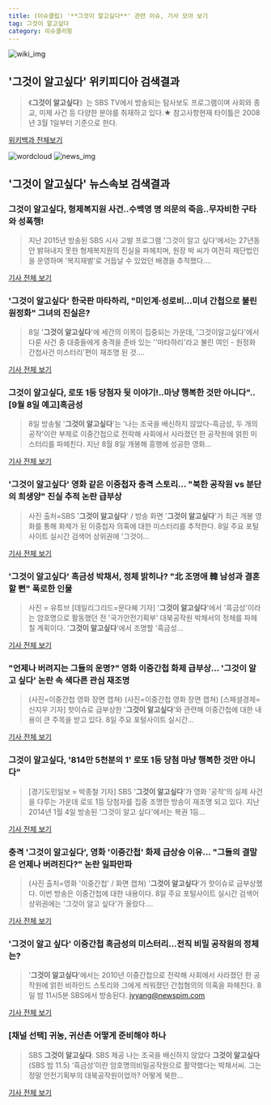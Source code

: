 ```yaml
---
title: (이슈클립) '**그것이 알고싶다**' 관련 이슈, 기사 모아 보기
tag: 그것이 알고싶다
category: 이슈클리핑
---
```

![wiki_img](https://user-images.githubusercontent.com/42597476/44503234-41136a80-a6d0-11e8-9071-6fc6418eafe4.png)
## **'**그것이 알고싶다**'** 위키피디아 검색결과
>《**그것이 알고싶다**》는 SBS TV에서 방송되는 탐사보도 프로그램이며 사회와 종교, 미제 사건 등 다양한 분야를 취재하고 있다.★ 참고사항현재 타이틀은 2008년 3월 1일부터 기준으로 한다.

<a href="https://ko.wikipedia.org/wiki/그것이 알고싶다" target="_blank">위키백과 전체보기</a>

![wordcloud](https://s3.ap-northeast-2.amazonaws.com/lyrics101-wordcloud/2018-09-08-1536415507.png)
![news_img](https://user-images.githubusercontent.com/42597476/44507050-1206f400-a6e4-11e8-8d98-7ffbfebb353f.png)
## **'**그것이 알고싶다**'** 뉴스속보 검색결과
### **그것이 알고싶다**, 형제복지원 사건..수백영 명 의문의 죽음..무자비한 구타와 성폭행!

>지난 2015년 방송된 SBS 시사 고발 프로그램 '그것이 알고 싶다'에서는 27년동안 밝혀내지 못한 형제복지원의 진실을 파헤치며, 원장 박 씨가 여전히 재단법인을 운영하며 '복지재벌'로 거듭날 수 있었던 배경을 추적했다....

<a href="http://www.ujeil.com/news/articleView.html?idxno=214517" target="_blank">기사 전체 보기</a>

### '**그것이 알고싶다**' 한국판 마타하리, "미인계·성로비…미녀 간첩으로 불린 원정화" 그녀의 진실은?

>8일 '**그것이 알고싶다**'에 세간의 이목이 집중되는 가운데, '그것이알고싶다'에서 다룬 사건 중 대중들에게 충격을 준바 있는 ''마타하리'라고 불린 여인 - 원정화 간첩사건 미스터리'편이 재조명 된 것....

<a href="http://www.kns.tv/news/articleView.html?idxno=468115" target="_blank">기사 전체 보기</a>

### **그것이 알고싶다**, 로또 1등 당첨자 뒷 이야기!..마냥 행복한 것만 아니다"..[9월 8일 예고]흑금성

>8일 방송될 '**그것이 알고싶다**'는 '나는 조국을 배신하지 않았다-흑금성, 두 개의 공작'이란 부제로 이중간첩으로 전락해 사회에서 사라졌던 한 공작원에 얽힌 미스터리를 파헤친다. 지난 8월 8일 개봉해 흥행에 성공한 영화...

<a href="http://www.polinews.co.kr/news/article.html?no=366829" target="_blank">기사 전체 보기</a>

### '**그것이 알고싶다**' 영화 같은 이중첩자 충격 스토리... "북한 공작원 vs 분단의 희생양" 진실 추적 논란 급부상

>사진 출처=SBS '**그것이 알고싶다**' / 방송 화면 '**그것이 알고싶다**'가 최근 개봉 영화를 통해 화제가 된 이중첩자 의혹에 대한 미스터리를 추적한다. 8일 주요 포털사이트 실시간 검색어 상위권에 '그것이...

<a href="http://www.siminilbo.co.kr/news/articleView.html?idxno=578877" target="_blank">기사 전체 보기</a>

### '**그것이 알고싶다**' 흑금성 박채서, 정체 밝히나? "北 조명애 韓 남성과 결혼할 뻔" 폭로한 인물

>사진 = 유튜브 [데일리그리드=문다혜 기자] '**그것이 알고싶다**'에서 '흑금성'이라는 암호명으로 활동했던 전 '국가안전기획부' 대북공작원 박채서의 정체를 파헤칠 계획이다. '**그것이 알고싶다**'에서 조명할 '흑금성...

<a href="http://www.dailygrid.net/news/articleView.html?idxno=93461" target="_blank">기사 전체 보기</a>

### "언제나 버려지는 그들의 운명?" 영화 이중간첩 화제 급부상... '그것이 알고 싶다' 논란 속 색다른 관심 재조명

>(사진=이중간첩 영화 장면 캡쳐) (사진=이중간첩 영화 장면 캡쳐) [스페셜경제=신지우 기자] 핫이슈로 급부상한 '**그것이 알고싶다**'와 관련해 이중간첩에 대한 내용이 큰 주목을 받고 있다. 8일 주요 포털사이트 실시간...

<a href="http://www.speconomy.com/news/articleView.html?idxno=122030" target="_blank">기사 전체 보기</a>

### **그것이 알고싶다**, '814만 5천분의 1' 로또 1등 당첨 마냥 행복한 것만 아니다"

>[경기도민일보 = 박종철 기자]   SBS '**그것이 알고싶다**'가 영화 '공작'의 실제 사건을 다루는 가운데 로또 1등 당첨자를 집중 조명한 방송이 재조명 되고 있다. 지난 2014년 1월 4일 방송된 '그것이 알고 싶다'에서는 복권 1등...

<a href="http://www.kgdm.co.kr/news/articleView.html?idxno=605812" target="_blank">기사 전체 보기</a>

### 충격 '**그것이 알고싶다**', 영화 '이중간첩' 화제 급상승 이유... "그들의 결말은 언제나 버려진다?" 논란 일파만파

>(사진 출처=영화 '이중간첩' / 화면 캡쳐) '**그것이 알고싶다**'가 핫이슈로 급부상했다.  이번 방송은 이중간첩에 대한 내용이다. 8일 주요 포털사이트 실시간 검색어 상위권에는 '그것이 알고 싶다'가 올랐다....

<a href="http://www.kns.tv/news/articleView.html?idxno=468135" target="_blank">기사 전체 보기</a>

### '그것이 알고 싶다' 이중간첩 흑금성의 미스터리…전직 비밀 공작원의 정체는?

>'**그것이 알고싶다**'에서는 2010년 이중간첩으로 전락해 사회에서 사라졌던 한 공작원에 얽힌 비하인드 스토리와 그에게 씌워졌던 간첩혐의의 의혹을 파헤친다. 8일 밤 11시5분 SBS에서 방송된다.   jyyang@newspim.com

<a href="http://www.newspim.com/news/view/20180906000096" target="_blank">기사 전체 보기</a>

### [채널 선택] 귀농, 귀산촌 어떻게 준비해야 하나

>SBS **그것이 알고싶다**. SBS 제공 나는 조국을 배신하지 않았다 **그것이 알고싶다** (SBS 밤 11.5) ‘흑금성’이란 암호명의비밀공작원으로 활약했다는 박채서씨. 그는 정말 안전기획부의 대북공작원이었까? 어떻게 북한...

<a href="http://www.hankookilbo.com/v/d103f234c8454dc0b93696bb49265a0e" target="_blank">기사 전체 보기</a>


